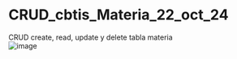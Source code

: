 # CRUD_cbtis_Materia_22_oct_24
CRUD create, read, update y delete tabla materia  
![image](https://github.com/user-attachments/assets/68d59c27-9e83-4293-95ac-cbda3afbc497)


